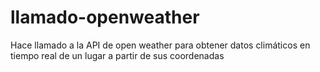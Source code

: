 # llamado-openweather
Hace llamado a la API de open weather para obtener datos climáticos en tiempo real de un lugar a partir de sus coordenadas
